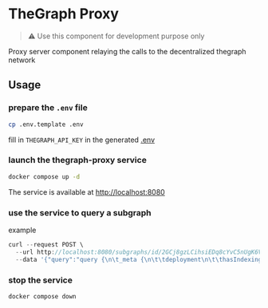 # TheGraph Proxy

> ⚠️ Use this component for development purpose only

Proxy server component relaying the calls to the decentralized thegraph network

## Usage

### prepare the `.env` file

```sh
cp .env.template .env
```

fill in `THEGRAPH_API_KEY` in the generated [.env](.env)

### launch the **thegraph-proxy** service

```sh
docker compose up -d
```

The service is available at <http://localhost:8080>

### use the service to query a subgraph

example

```js
curl --request POST \
  --url http://localhost:8080/subgraphs/id/2GCj8gzLCihsiEDq8cYvC5nUgK6VfwZ6hm3Wj8A3kcxz \
  --data '{"query":"query {\n\t_meta {\n\t\tdeployment\n\t\thasIndexingErrors\n\t\tblock {\n\t\t\tnumber\n\t\t}\n\t}\n}\n"}'
```

### stop the service

```sh
docker compose down
```
